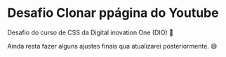 # Desafio Clonar ppágina do Youtube

Desafio do curso de CSS da Digital inovation One (DIO) :rocket:

Ainda resta fazer alguns ajustes finais qua atualizarei posteriormente. :smile: